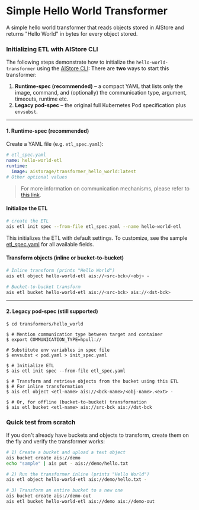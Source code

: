 # Simple Hello World Transformer

A simple hello world transformer that reads objects stored in AIStore and returns "Hello World" in bytes for every object stored.

### Initializing ETL with AIStore CLI

The following steps demonstrate how to initialize the `hello-world-transformer` using the [AIStore CLI](https://github.com/NVIDIA/aistore/blob/main/docs/cli.md):
There are **two** ways to start this transformer:

1. **Runtime-spec (recommended)** – a compact YAML that lists only the image, command, and (optionally) the communication type, argument, timeouts, runtime etc.
2. **Legacy pod-spec** – the original full Kubernetes Pod specification plus `envsubst`.

---

#### 1. Runtime-spec (recommended)

Create a YAML file (e.g. `etl_spec.yaml`):

```yaml
# etl_spec.yaml
name: hello-world-etl
runtime:
  image: aistorage/transformer_hello_world:latest
# Other optional values
```
> For more information on communication mechanisms, please refer to [this link](https://github.com/NVIDIA/aistore/blob/main/docs/etl.md#communication-mechanisms).

#### Initialize the ETL

```bash
# create the ETL
ais etl init spec --from-file etl_spec.yaml --name hello-world-etl
```

This initializes the ETL with default settings. To customize, see the sample [etl_spec.yaml](./etl_spec.yaml) for all available fields.

#### Transform objects (inline or bucket-to-bucket)

```bash
# Inline transform (prints "Hello World")
ais etl object hello-world-etl ais://<src-bck>/<obj> -

# Bucket-to-bucket transform
ais etl bucket hello-world-etl ais://<src-bck> ais://<dst-bck>
```

---
#### 2. Legacy pod-spec (still supported)

```!bash
$ cd transformers/hello_world

$ # Mention communication type between target and container
$ export COMMUNICATION_TYPE=hpull://

# Substitute env variables in spec file
$ envsubst < pod.yaml > init_spec.yaml

$ # Initialize ETL
$ ais etl init spec --from-file etl_spec.yaml

$ # Transform and retrieve objects from the bucket using this ETL
$ # For inline transformation
$ ais etl object <etl-name> ais://<bck-name>/<obj-name>.<ext> -

$ # Or, for offline (bucket-to-bucket) transformation
$ ais etl bucket <etl-name> ais://src-bck ais://dst-bck 
```

### Quick test from scratch

If you don't already have buckets and objects to transform, create them on the fly and verify the transformer works:

```bash
# 1) Create a bucket and upload a text object
ais bucket create ais://demo
echo "sample" | ais put - ais://demo/hello.txt

# 2) Run the transformer inline (prints "Hello World")
ais etl object hello-world-etl ais://demo/hello.txt -

# 3) Transform an entire bucket to a new one
ais bucket create ais://demo-out
ais etl bucket hello-world-etl ais://demo ais://demo-out
```
